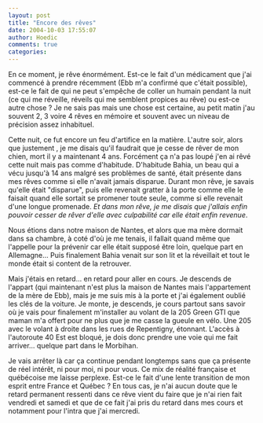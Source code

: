 ```yaml
---
layout: post
title: "Encore des rêves"
date: 2004-10-03 17:55:07
author: Hoedic
comments: true
categories: 
---
```



En ce moment, je rêve énormément. Est-ce le fait d'un médicament que j'ai commencé à prendre récemment (Ebb m'a confirmé que c'était possible), est-ce le fait de  qui ne peut s'empêche de coller un humain pendant la nuit (ce qui me réveille, réveils qui me semblent propices au rêve) ou est-ce autre chose ? Je ne sais pas mais une chose est certaine, au petit matin j'au souvent 2, 3 voire 4 rêves en mémoire et souvent avec un niveau de précision assez inhabituel.

Cette nuit, ce fut encore un feu d'artifice en la matière. L'autre soir, alors que justement , je me disais qu'il faudrait que je cesse de rêver de mon chien, mort il y a maintenant 4 ans. Forcément ça n'a pas loupé j'en ai rêvé cette nuit mais pas comme d'habitude. D'habitude Bahia, un beau  qui a vécu jusqu'à 14 ans malgré ses problèmes de santé, était présente dans mes rêves comme si elle n'avait jamais disparue. Durant mon rêve, je savais qu'elle était "disparue", puis elle revenait gratter à la porte comme elle le faisait quand elle sortait se promener toute seule, comme si elle revenait d'une longue promenade. *Et dans mon rêve, je me disais que j'allais enfin pouvoir cesser de rêver d'elle avec culpabilité car elle était enfin revenue*.

Nous étions dans notre maison de Nantes, et alors que ma mère dormait dans sa chambre, à coté d'où je me tenais, il fallait quand même que l'appelle pour la prévenir car elle était supposé être loin, quelque part en Allemagne... Puis finalement Bahia venait sur son lit et la réveillait et tout le monde était si content de la retrouver.

Mais j'étais en retard... en retard pour aller en cours. Je descends de l'appart (qui maintenant n'est plus la maison de Nantes mais l'appartement de la mère de Ebb), mais je me suis mis à la porte et j'ai également oublié les clés de la voiture. Je monte, je descends, je cours partout sans savoir où je vais pour finalement m'installer au volant de la 205 Green GTI que maman m'a offert pour ne plus que je me casse la gueule en vélo. Une 205 avec le volant à droite dans les rues de Repentigny, étonnant. L'accès à l'autoroute 40 Est est bloqué, je dois donc prendre une voie qui me fait arriver... quelque part dans le Morbihan.

Je vais arrêter là car ça continue pendant longtemps sans que ça présente de réel intérêt, ni pour moi, ni pour vous. Ce mix de réalité française et québécoise me laisse perplexe. Est-ce le fait d'une lente transition de mon esprit entre France et Québec ? En tous cas, je n'ai aucun doute que le retard permanent ressenti dans ce rêve vient du faire que je n'ai rien fait vendredi et samedi et que de ce fait j'ai pris du retard dans mes cours et notamment pour l'intra que j'ai mercredi.